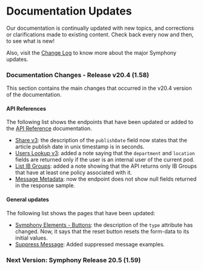 # Documentation Updates

Our documentation is continually updated with new topics, and corrections or clarifications made to existing content. Check back every now and then, to see what is new!

Also, visit the [Change Log](change-log.md) to know more about the major Symphony updates.

### Documentation Changes - Release v20.4 \(1.58\)

This section contains the main changes that occurred in the v20.4 version of the documentation.

#### **API References**

The following list shows the endpoints that have been updated or added to the [API Reference](https://rest-api.symphony.com/reference) documentation.

* [Share v3](https://developers.symphony.com/restapi/v20.4/reference-link/share-v3): the description of the `publishDate` field now states that the article publish date in unix timestamp is in seconds.
* [Users Lookup v3](https://developers.symphony.com/restapi/v20.4/reference-link/users-lookup-v3): added a note saying that the `department` and `location` fields are returned only if the user is an internal user of the current pod.
* [List IB Groups](https://developers.symphony.com/restapi/v20.4/reference-link/list-ib-groups): added a note showing that the API returns only IB Groups that have at least one policy associated with it.
* [Message Metadata](https://developers.symphony.com/restapi/v20.4/reference-link/message-metadata-relationship): now the endpoint does not show null fields returned in the response sample.

#### **General updates**

The following list shows the pages that have been updated:

* [Symphony Elements - Buttons](../building-bots-on-symphony/symphony-elements/available-elements/buttons.md): the description of the `type` attribute has changed. Now, it says that the reset button resets the form-data to its initial values.
* [Suppress Message](https://developers.symphony.com/restapi/v20.4/reference-link/suppress-message): Added suppressed message examples.

### Next Version: Symphony Release 20.5 \(1.59\)

